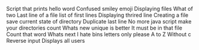 Script that prints hello word
Confused smiley emoji
Displaying files
What of two
Last line of a file
list of first lines
Displaying thrired line
Creating a file
save current state of directory
Duplicate last line
No more java script
make your directories count
Whats new
unique is better
It must be in that file
Count that word
Whats next
I hate bins
letters only please
A to Z
Without c
Reverse input
Displays all users
